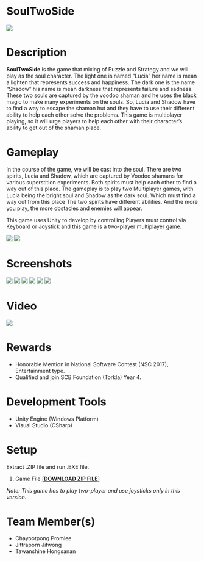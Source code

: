 # SoulTwoSide
![](https://i.imgur.com/4IbsvrJ.jpg)
# Description
**SoulTwoSide** is the game that mixing of Puzzle and Strategy and we will play as the soul character. The light one is named “Lucia” her name is mean a lighten that represents success and happiness. The dark one is the name “Shadow” his name is mean darkness that represents failure and sadness. These two souls are captured by the voodoo shaman and he uses the black magic to make many experiments on the souls. So, Lucia and Shadow have to find a way to escape the shaman hut and they have to use their different ability to help each other solve the problems. This game is multiplayer playing, so it will urge players to help each other with their character’s ability to get out of the shaman place.

# Gameplay
In the course of the game, we will be cast into the soul. There are two spirits, Lucia and Shadow, which are captured by Voodoo shamans for various superstition experiments. Both spirits must help each other to find a way out of this place. The gameplay is to play two Multiplayer games, with Lucia being the bright soul and Shadow as the dark soul. Which must find a way out from this place The two spirits have different abilities. And the more you play, the more obstacles and enemies will appear.

This game uses Unity to develop by controlling Players must control via Keyboard or Joystick and this game is a two-player multiplayer game.

![](https://i.imgur.com/XAIOqhk.png)
![](https://i.imgur.com/gqTQzOL.png)
# Screenshots
![](https://i.imgur.com/rguCeR4.png)
![](https://i.imgur.com/NCSykrO.png)
![](https://i.imgur.com/D4943ch.png)
![](https://i.imgur.com/xt24q8O.png)
![](https://i.imgur.com/DrbpOX0.png)
![](https://i.imgur.com/mdBNfWU.png)
# Video
[![](https://i.imgur.com/YfJZGdn.jpg)](https://youtu.be/JFTsSYKxpCM)
# Rewards
- Honorable Mention in National Software Contest (NSC 2017), Entertainment type.
- Qualified and join SCB Foundation (Torkla) Year 4.
# Development Tools
- Unity Engine (Windows Platform)
- Visual Studio (CSharp)
# Setup
Extract .ZIP file and run .EXE file.

1. Game File <a href="https://1drv.ms/u/s!Ai9z8mPSceQOoSJWoZj-npMnSpXw?e=cAxl1E">[**DOWNLOAD ZIP FILE**]</a>

*Note: This game has to play two-player and use joysticks only in this version.*
# Team Member(s)
- Chayootpong Promlee
- Jittraporn Jitwong
- Tawanshine Hongsanan
